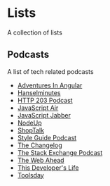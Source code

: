 # Lists
A collection of lists


## Podcasts

A list of tech related podcasts

- [Adventures In Angular](http://feeds.feedwrench.com/AdventuresInAngular.rss)
- [Hanselminutes](http://feeds.podtrac.com/9dPm65vdpLL1)
- [HTTP 203 Podcast](http://feeds.feedburner.com/Http203Podcast)
- [JavaScript Air](http://audio.javascriptair.com/feed/)
- [JavaScript Jabber](http://feeds.feedwrench.com/JavaScriptJabber.rss)
- [NodeUp](http://feeds.feedburner.com/NodeUp)
- [ShopTalk](http://shoptalkshow.com/feed/podcast)
- [Style Guide Podcast](http://feeds.soundcloud.com/users/soundcloud:users:134239947/sounds.rss)
- [The Changelog](http://feeds.5by5.tv/changelog)
- [The Stack Exchange Podcast](http://blog.stackoverflow.com/feed/podcast)
- [The Web Ahead](http://feeds.5by5.tv/webahead)
- [This Developer's Life](http://feeds.feedburner.com/ThisDevelopersLife)
- [Toolsday](http://toolsday.io/feeds/rss.xml)
